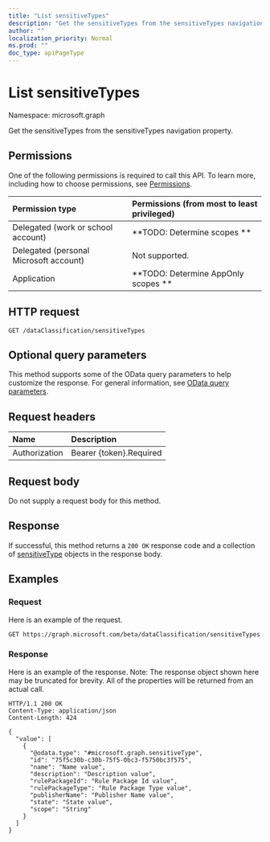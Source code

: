 ```yaml
---
title: "List sensitiveTypes"
description: "Get the sensitiveTypes from the sensitiveTypes navigation property."
author: ""
localization_priority: Normal
ms.prod: ""
doc_type: apiPageType
---
```


# List sensitiveTypes

Namespace: microsoft.graph

Get the sensitiveTypes from the sensitiveTypes navigation property.

## Permissions
One of the following permissions is required to call this API. To learn more, including how to choose permissions, see [Permissions](/concepts/permissions-reference.md).

|Permission type|Permissions (from most to least privileged)|
|:---|:---|
|Delegated (work or school account)|**TODO: Determine scopes **|
|Delegated (personal Microsoft account)|Not supported.|
|Application|**TODO: Determine AppOnly scopes **|

## HTTP request
<!-- {
  "blockType": "ignored"
}
-->
``` http
GET /dataClassification/sensitiveTypes
```

## Optional query parameters
This method supports some of the OData query parameters to help customize the response. For general information, see [OData query parameters](/graph/query-parameters).

## Request headers
|Name|Description|
|:---|:---|
|Authorization|Bearer {token}.Required|

## Request body
Do not supply a request body for this method.

## Response
If successful, this method returns a `200 OK` response code and a collection of [sensitiveType](../resources/sensitivetype.md) objects in the response body.

## Examples

### Request
Here is an example of the request.
<!-- {
  "blockType": "request",
  "name": "get_sensitivetype"
}
-->
``` http
GET https://graph.microsoft.com/beta/dataClassification/sensitiveTypes
```

### Response
Here is an example of the response. Note: The response object shown here may be truncated for brevity. All of the properties will be returned from an actual call.
<!-- {
  "blockType": "response",
  "truncated": true,
  "@odata.type": "collection(microsoft.graph.sensitivetype)"
}
-->
``` http
HTTP/1.1 200 OK
Content-Type: application/json
Content-Length: 424

{
  "value": [
    {
      "@odata.type": "#microsoft.graph.sensitiveType",
      "id": "75f5c30b-c30b-75f5-0bc3-f5750bc3f575",
      "name": "Name value",
      "description": "Description value",
      "rulePackageId": "Rule Package Id value",
      "rulePackageType": "Rule Package Type value",
      "publisherName": "Publisher Name value",
      "state": "State value",
      "scope": "String"
    }
  ]
}
```

